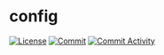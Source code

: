 # config

[![License](https://img.shields.io/github/license/honeok/config.svg?style=flat)](./LICENSE)
[![Commit](https://img.shields.io/github/last-commit/honeok/config)](https://github.com/honeok/config)
[![Commit Activity](https://img.shields.io/github/commit-activity/m/honeok/config.svg)](https://github.com/honeok/config)